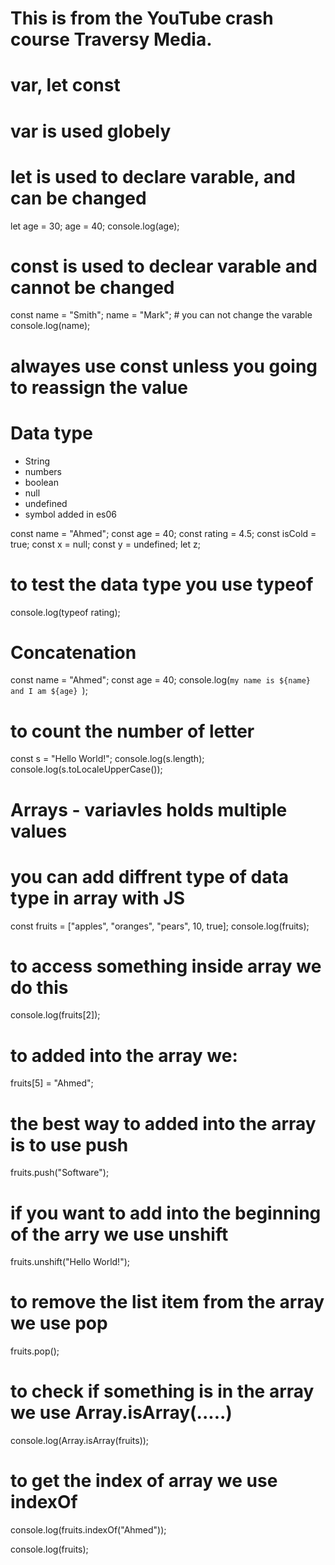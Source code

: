 <!-- @format -->

# This is from the YouTube crash course Traversy Media.

# var, let const

# var is used globely

# let is used to declare varable, and can be changed

let age = 30;
age = 40;
console.log(age);

# const is used to declear varable and cannot be changed

const name = "Smith";
name = "Mark"; # you can not change the varable
console.log(name);

# alwayes use const unless you going to reassign the value

# Data type

- String
- numbers
- boolean
- null
- undefined
- symbol added in es06

const name = "Ahmed";
const age = 40;
const rating = 4.5;
const isCold = true;
const x = null;
const y = undefined;
let z;

# to test the data type you use typeof

console.log(typeof rating);

# Concatenation

const name = "Ahmed";
const age = 40;
console.log(`my name is ${name} and I am ${age} `);

# to count the number of letter

const s = "Hello World!";
console.log(s.length);
console.log(s.toLocaleUpperCase());

# Arrays - variavles holds multiple values

# you can add diffrent type of data type in array with JS

const fruits = ["apples", "oranges", "pears", 10, true];
console.log(fruits);

# to access something inside array we do this

console.log(fruits[2]);

# to added into the array we:

fruits[5] = "Ahmed";

# the best way to added into the array is to use push

fruits.push("Software");

# if you want to add into the beginning of the arry we use unshift

fruits.unshift("Hello World!");

# to remove the list item from the array we use pop

fruits.pop();

# to check if something is in the array we use Array.isArray(.....)

console.log(Array.isArray(fruits));

# to get the index of array we use indexOf

console.log(fruits.indexOf("Ahmed"));

console.log(fruits);
